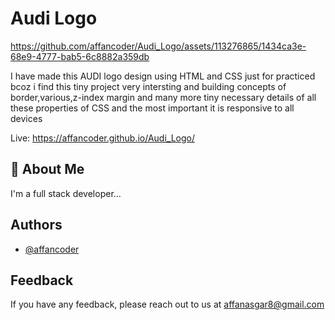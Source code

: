 
# Audi Logo

https://github.com/affancoder/Audi_Logo/assets/113276865/1434ca3e-68e9-4777-bab5-6c8882a359db

I have made this AUDI logo design using HTML and CSS just for practiced bcoz i find this tiny project very intersting and building concepts of border,various,z-index margin and many more tiny necessary details of all these properties of CSS and the most important it is responsive to all devices 

Live: https://affancoder.github.io/Audi_Logo/

## 🚀 About Me
I'm a full stack developer...

## Authors

- [@affancoder](https://github.com/affancoder)


## Feedback

If you have any feedback, please reach out to us at affanasgar8@gmail.com

